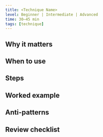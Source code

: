 ```yaml
---
title: <Technique Name>
level: Beginner | Intermediate | Advanced
time: 30–45 min
tags: [technique]
---
```


## Why it matters

## When to use

## Steps

## Worked example

## Anti-patterns

## Review checklist

